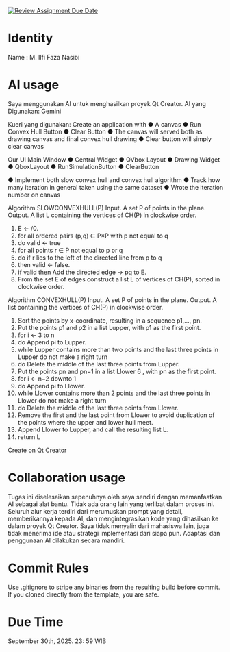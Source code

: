 [![Review Assignment Due Date](https://classroom.github.com/assets/deadline-readme-button-22041afd0340ce965d47ae6ef1cefeee28c7c493a6346c4f15d667ab976d596c.svg)](https://classroom.github.com/a/T_SwjO2j)
# Identity
Name : M. Ilfi Faza Nasibi

# AI usage
Saya menggunakan AI untuk menghasilkan proyek Qt Creator.
AI yang Digunakan: Gemini

Kueri yang digunakan:
Create an application with
● A canvas
● Run Convex Hull Button
● Clear Button
● The canvas will served both as drawing canvas and final
convex hull drawing
● Clear button will simply clear canvas

Our UI
Main Window
● Central Widget
● QVbox Layout
● Drawing Widget
● QboxLayout
● RunSimulationButton
● ClearButton

● Implement both slow convex hull and convex hull algorithm
● Track how many iteration in general taken using the same
dataset
● Wrote the iteration number on canvas

Algorithm SLOWCONVEXHULL(P)
Input. A set P of points in the plane.
Output. A list L containing the vertices of CH(P) in clockwise order.

1. E ← /0.
2. for all ordered pairs (p,q) ∈ P×P with p not equal to q
3. do valid ← true
4. for all points r ∈ P not equal to p or q
5. do if r lies to the left of the directed line from p to q
6. then valid ← false.
7. if valid then Add the directed edge → pq to E.
8. From the set E of edges construct a list L of vertices of CH(P), sorted in clockwise order.

Algorithm CONVEXHULL(P)
Input. A set P of points in the plane.
Output. A list containing the vertices of CH(P) in clockwise order.

1. Sort the points by x-coordinate, resulting in a sequence p1,..., pn.
2. Put the points p1 and p2 in a list Lupper, with p1 as the first point.
3. for i ← 3 to n
4. do Append pi to Lupper.
5. while Lupper contains more than two points and the last three points in Lupper do not make a right turn
6. do Delete the middle of the last three points from Lupper.
7. Put the points pn and pn−1 in a list Llower 6 , with pn as the first point.
8. for i ← n−2 downto 1
9. do Append pi to Llower.
10. while Llower contains more than 2 points and the last three points in Llower do not make a right turn
11. do Delete the middle of the last three points from Llower.
12. Remove the first and the last point from Llower to avoid duplication of the points where the upper and lower hull meet.
13. Append Llower to Lupper, and call the resulting list L.
14. return L

Create on Qt Creator

# Collaboration usage
Tugas ini diselesaikan sepenuhnya oleh saya sendiri dengan memanfaatkan AI sebagai alat bantu. Tidak ada orang lain yang terlibat dalam proses ini. Seluruh alur kerja terdiri dari merumuskan prompt yang detail, memberikannya kepada AI, dan mengintegrasikan kode yang dihasilkan ke dalam proyek Qt Creator. Saya tidak menyalin dari mahasiswa lain, juga tidak menerima ide atau strategi implementasi dari siapa pun. Adaptasi dan penggunaan AI dilakukan secara mandiri.

# Commit Rules
Use .gitignore to stripe any binaries from the resulting build before commit.  If you cloned directly from the template, you are safe. 

# Due Time
September 30th, 2025. 23: 59 WIB
